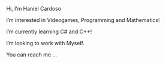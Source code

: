 Hi, I’m Haniel Cardoso

I’m interested in Videogames, Programming and Mathematics!

I’m currently learning C# and C++!

I’m looking to work with Myself.

You can reach me ...

<!---
Hanielson/Hanielson is a ✨ special ✨ repository because its `README.md` (this file) appears on your GitHub profile.
You can click the Preview link to take a look at your changes.
--->
